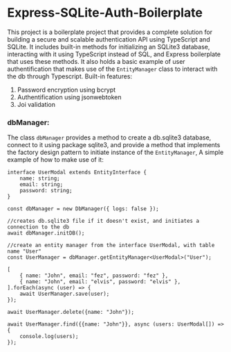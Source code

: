 # Express-SQLite-Auth-Boilerplate

This project is a boilerplate project that provides a complete solution for building a secure and scalable authentication API using TypeScript and SQLite. It includes built-in methods for initializing an SQLite3 database, interacting with it using TypeScript instead of SQL, and Express boilerplate that uses these methods. It also holds a basic example of user authentification that makes use of the `EntityManager` class to interact with the db through Typescript. Built-in features:

1. Password encryption using bcrypt
2. Authentification using jsonwebtoken
3. Joi validation

### dbManager:
The class `dbManager` provides a method to create a db.sqlite3 database, connect to it using package sqlite3, and provide a method that implements the factory design pattern to initiate instance of the `EntityManager`, A simple example of how to make use of it:

    interface UserModal extends EntityInterface {
        name: string;
        email: string;
        password: string;
    }

    const dbManager = new DbManager({ logs: false });

    //creates db.sqlite3 file if it doesn't exist, and initiates a connection to the db
    await dbManager.initDB();

    //create an entity manager from the interface UserModal, with table name "User"
    const UserManager = dbManager.getEntityManager<UserModal>("User");

    [
        { name: "John", email: "fez", password: "fez" },
        { name: "John", email: "elvis", password: "elvis" },
    ].forEach(async (user) => {
        await UserManager.save(user);
    });

    await UserManager.delete({name: "John"});

    await UserManager.find({{name: "John"}}, async (users: UserModal[]) => {
        console.log(users);
    });
